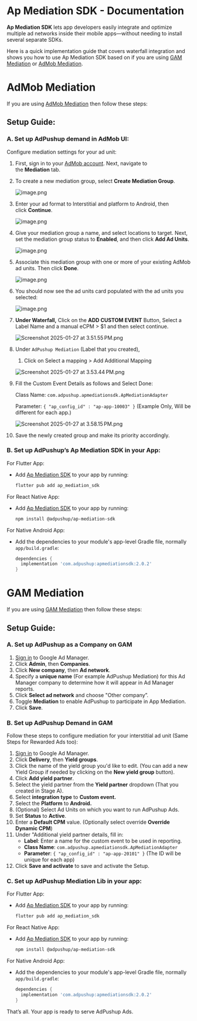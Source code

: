 # Ap Mediation SDK - Documentation

**Ap Mediation SDK** lets app developers easily integrate and optimize multiple ad networks inside their mobile apps—without needing to install several separate SDKs⁠.

Here is a quick implementation guide that covers waterfall integration and shows you how to use Ap Mediation SDK based on if you are using [GAM Mediation](https://developers.google.com/ad-manager/mobile-ads-sdk/android/mediation) or [AdMob Mediation](https://developers.google.com/admob/android/mediation).


# AdMob Mediation

If you are using [AdMob Mediation](https://developers.google.com/admob/android/mediation) then follow these steps:

## Setup Guide:

### **A. Set up AdPushup demand in AdMob UI:**

Configure mediation settings for your ad unit:

1. First, sign in to your [AdMob account](https://apps.admob.com/). Next, navigate to the **Mediation** tab. 
2. To create a new mediation group, select **Create Mediation Group**.
    
    ![image.png](image.png)
    
3. Enter your ad format to Interstitial and platform to Android, then click **Continue**.
    
    ![image.png](image%201.png)
    
4. Give your mediation group a name, and select locations to target. Next, set the mediation group status to **Enabled**, and then click **Add Ad Units**.
    
    ![image.png](image%202.png)
    
5. Associate this mediation group with one or more of your existing AdMob ad units. Then click **Done**.
    
    ![image.png](image%203.png)
    
6. You should now see the ad units card populated with the ad units you selected:
    
    ![image.png](image%204.png)
    
7. **Under Waterfall,** Click on the **ADD CUSTOM EVENT** Button, Select a Label Name and a manual eCPM > $1 and then select continue.
    
    ![Screenshot 2025-01-27 at 3.51.55 PM.png](Screenshot_2025-01-27_at_3.51.55_PM.png)
    
8. Under `AdPushup Mediation` (Label that you created), 
    1. Click on Select a mapping > Add Additional Mapping
    
    ![Screenshot 2025-01-27 at 3.53.44 PM.png](Screenshot_2025-01-27_at_3.53.44_PM.png)
    
9. Fill the Custom Event Details as follows and Select Done:
    
    Class Name: `com.adpushup.apmediationsdk.ApMediationAdapter`
    
    Parameter: `{ "ap_config_id" : "ap-app-10003" }` (Example Only, Will be different for each app.)
    
    ![Screenshot 2025-01-27 at 3.58.15 PM.png](Screenshot_2025-01-27_at_3.58.15_PM.png)
    
10. Save the newly created group and make its priority accordingly.

### **B. Set up AdPushup’s Ap Mediation SDK in your App:**

For Flutter App:

- Add [Ap Mediation SDK](https://pub.dev/packages/ap_mediation_sdk) to your app by running:
    
    ```bash
    flutter pub add ap_mediation_sdk
    ```
    

For React Native App:

- Add [Ap Mediation SDK](https://www.npmjs.com/package/@adpushup/ap-mediation-sdk) to your app by running:
    
    ```bash
    npm install @adpushup/ap-mediation-sdk
    ```
    

For Native Android App:

- Add the dependencies to your module's app-level Gradle file, normally `app/build.gradle`:
    
    ```groovy
    dependencies {
      implementation 'com.adpushup:apmediationsdk:2.0.2'
    }
    ```
    

# GAM Mediation

If you are using [GAM Mediation](https://developers.google.com/ad-manager/mobile-ads-sdk/android/mediation) then follow these steps:

## Setup Guide:

### A. Set up AdPushup as a Company on GAM

1. [Sign in](https://admanager.google.com/) to Google Ad Manager.
2. Click **Admin**, then **Companies**.
3. Click **New company**, then **Ad network**.
4. Specify a **unique name** (For example AdPushup Mediation) for this Ad Manager company to determine how it will appear in Ad Manager reports. 
5. Click **Select ad network** and choose "Other company”. 
6. Toggle **Mediation** to enable AdPushup to participate in App Mediation.
7. Click **Save**.

### **B. Set up AdPushup Demand in GAM**

Follow these steps to configure mediation for your interstitial ad unit (Same Steps for Rewarded Ads too):

1. [Sign in](https://admanager.google.com/) to Google Ad Manager.
2. Click **Delivery**, then **Yield groups**.
3. Click the name of the yield group you'd like to edit. (You can add a new Yield Group if needed by clicking on the **New yield group** button).
4. Click **Add yield partner**.
5. Select the yield partner from the **Yield partner** dropdown (That you created in Stage A).
6. Select **integration type** to **Custom event.**
7. Select the **Platform** to **Android.**
8. (Optional) Select Ad Units on which you want to run AdPushup Ads.
9. Set **Status** to **Active**.
10. Enter a **Default CPM** value. (Optionally select override **Override Dynamic CPM**)
11. Under "Additional yield partner details, fill in:
    - **Label**: Enter a name for the custom event to be used in reporting.
    - **Class Name**: `com.adpushup.apmediationsdk.ApMediationAdapter`
    - **Parameter**: `{ "ap_config_id" : "ap-app-20101" }` (The ID will be unique for each app)
12. Click **Save and activate** to save and activate the Setup.

### **C. Set up AdPushup Mediation Lib in your app:**

For Flutter App:

- Add [Ap Mediation SDK](https://pub.dev/packages/ap_mediation_sdk) to your app by running:
    
    ```bash
    flutter pub add ap_mediation_sdk
    ```
    

For React Native App:

- Add [Ap Mediation SDK](https://www.npmjs.com/package/@adpushup/ap-mediation-sdk) to your app by running:
    
    ```bash
    npm install @adpushup/ap-mediation-sdk
    ```
    

For Native Android App:

- Add the dependencies to your module's app-level Gradle file, normally `app/build.gradle`:
    
    ```groovy
    dependencies {
      implementation 'com.adpushup:apmediationsdk:2.0.2'
    }
    ```
    

That’s all. Your app is ready to serve AdPushup Ads.
